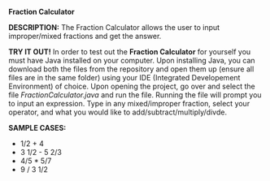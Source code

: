 **Fraction Calculator**

**DESCRIPTION:**
The Fraction Calculator allows the user to input improper/mixed fractions and get the answer.

**TRY IT OUT!**
In order to test out the **Fraction Calculator** for yourself you must have Java installed on your
computer. Upon installing Java, you can download both the files from the repository and open them up (ensure all files are in the same folder) using your IDE (Integrated Developement Environment) of choice. Upon opening the project, go over and select the file *FractionCalculator.java* and run the file. Running the file will prompt you to input an expression. Type in any mixed/improper fraction, select your operator, and what you would like to add/subtract/multiply/divde.

**SAMPLE CASES:**
- 1/2 + 4
- 3 1/2 - 5 2/3
- 4/5 * 5/7
- 9 / 3 1/2

